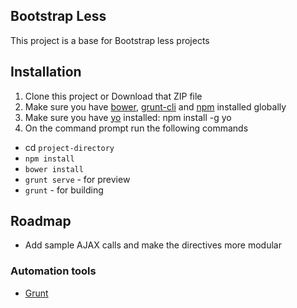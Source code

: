 ## Bootstrap Less

This project is a base for Bootstrap less projects

## Installation
1. Clone this project or Download that ZIP file
2. Make sure you have [bower](http://bower.io/), [grunt-cli](https://www.npmjs.com/package/grunt-cli) and  [npm](https://www.npmjs.org/) installed globally
3. Make sure you have [yo](https://github.com/yeoman/yo) installed: npm install -g yo
4. On the command prompt run the following commands
- cd `project-directory`
- `npm install` 
- `bower install` 
- `grunt serve` - for preview 
- `grunt` - for building
## Roadmap

- Add sample AJAX calls and make the directives more modular

### Automation tools

- [Grunt](http://gruntjs.com/)
